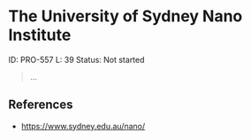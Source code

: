 # The University of Sydney Nano Institute

ID: PRO-557
L: 39
Status: Not started

> …
> 

## References

- https://www.sydney.edu.au/nano/